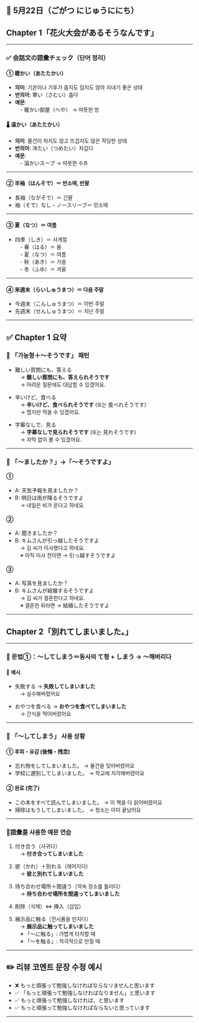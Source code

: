 ## 📅 5月22日（ごがつ にじゅうににち）

## Chapter 1「花火大会があるそうなんです」

---

### ✅ 会話文の語彙チェック（단어 정리）

#### ① 暖かい（あたたかい）
- **의미**: 기온이나 기후가 춥지도 덥지도 않아 지내기 좋은 상태  
- **반의어**: 寒い（さむい）춥다  
- **예문**:  
　- 暖かい部屋（へや） → 따뜻한 방

#### 🌡️ 温かい（あたたかい）
- **의미**: 물건이 차지도 않고 뜨겁지도 않은 적당한 상태  
- **반의어**: 冷たい（つめたい）차갑다  
- **예문**:  
　- 温かいスープ → 따뜻한 수프

---

#### ② 半袖（はんそで）＝ 반소매, 반팔  
- 長袖（ながそで）＝ 긴팔  
- 袖（そで）なし・ノースリーブ＝ 민소매  

---

#### ③ 夏（なつ）＝ 여름  
- 四季（しき）＝ 사계절  
　- 春（はる）＝ 봄  
　- 夏（なつ）＝ 여름  
　- 秋（あき）＝ 가을  
　- 冬（ふゆ）＝ 겨울

---

#### ④ 来週末（らいしゅうまつ）＝ 다음 주말  
- 今週末（こんしゅうまつ）＝ 이번 주말  
- 先週末（せんしゅうまつ）＝ 지난 주말

---

## ✅ Chapter 1 요약

### 📌 「가능형＋～そうです」 패턴

- 難しい質問にも、答える  
　→ **難しい質問にも、答えられそうです**  
　→ 어려운 질문에도 대답할 수 있겠어요.

- 辛いけど、食べる  
　→ **辛いけど、食べられそうです** (또는 食べれそうです)  
　→ 맵지만 먹을 수 있겠어요.

- 字幕なしで、見る  
　→ **字幕なしで見られそうです** (또는 見れそうです)  
　→ 자막 없이 볼 수 있겠어요.

---

### 📌 「～ましたか？」→「～そうですよ」

#### ①
- A: 天気予報を見ましたか？  
- B: 明日は雨が降るそうですよ  
　→ 내일은 비가 온다고 하네요.

#### ②
- A: 聞きましたか？  
- B: キムさんが引っ越したそうですよ  
　→ 김 씨가 이사했다고 하네요.  
　※ 아직 이사 전이면 → 引っ越すそうですよ

#### ③
- A: 写真を見ましたか？  
- B: キムさんが結婚するそうですよ  
　→ 김 씨가 결혼한다고 하네요.  
　※ 결혼한 뒤라면 → 結婚したそうですよ

---

## Chapter 2「別れてしまいました。」

---

### 📘 문법①：〜してしまう＝동사의 て형 + しまう → **〜해버리다**

#### 🔹 예시
- 失敗する → **失敗してしまいました**  
　→ 실수해버렸어요

- おやつを食べる → **おやつを食べてしまいました**  
　→ 간식을 먹어버렸어요

---

### 📌 「～してしまう」 사용 상황

#### ① 후회・유감 (後悔・残念)
- 忘れ物をしてしまいました。 → 물건을 잊어버렸어요  
- 学校に遅刻してしまいました。 → 학교에 지각해버렸어요

#### ② 완료 (完了)
- この本をすべて読んでしまいました。 → 이 책을 다 읽어버렸어요  
- 掃除はもうしてしまいました。 → 청소는 이미 끝났어요

---

### 📝語彙를 사용한 예문 연습

1. 付き合う（사귀다）  
　→ **付き合ってしまいました**

2. 彼（かれ）＋別れる（헤어지다）  
　→ **彼と別れてしまいました**

3. 待ち合わせ場所＋間違う（약속 장소를 틀리다）  
　→ **待ち合わせ場所を間違ってしまいました**

4. 削除（삭제）⇔ 挿入（삽입）

5. 展示品に触る（전시품을 만지다）  
　→ **展示品に触ってしまいました**  
　※ 「～に触る」: 가볍게 터치할 때  
　※ 「～を触る」: 적극적으로 만질 때

---

## ✏️ 리뷰 코멘트 문장 수정 예시

- ❌ もっと頑張って勉強しなければならなリませんと思います  
- ✅ 「もっと頑張って勉強しなければなりません」と思います  
- ✅ もっと頑張って勉強しなければ、と思います  
- ✅ もっと頑張って勉強しなければならないと思っています

---
